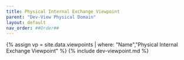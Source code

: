 ```yaml
---
title: Physical Internal Exchange Viewpoint
parent: "Dev-View Physical Domain"
layout: default
nav_order: ##Order##
---
```

{% assign vp = site.data.viewpoints | where: "Name","Physical Internal Exchange Viewpoint" %}
{% include dev-viewpoint.md %}